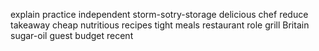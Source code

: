 explain
practice
independent
storm-sotry-storage
delicious
chef
reduce
takeaway
cheap
nutritious
recipes
tight
meals
restaurant
role
grill
Britain
sugar-oil
guest
budget
recent
